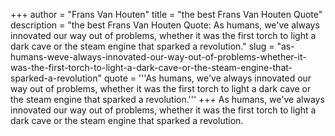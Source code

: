 +++
author = "Frans Van Houten"
title = "the best Frans Van Houten Quote"
description = "the best Frans Van Houten Quote: As humans, we've always innovated our way out of problems, whether it was the first torch to light a dark cave or the steam engine that sparked a revolution."
slug = "as-humans-weve-always-innovated-our-way-out-of-problems-whether-it-was-the-first-torch-to-light-a-dark-cave-or-the-steam-engine-that-sparked-a-revolution"
quote = '''As humans, we've always innovated our way out of problems, whether it was the first torch to light a dark cave or the steam engine that sparked a revolution.'''
+++
As humans, we've always innovated our way out of problems, whether it was the first torch to light a dark cave or the steam engine that sparked a revolution.
